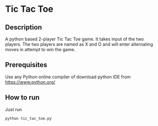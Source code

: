 # Tic Tac Toe

## Description

A python based 2-player Tic Tac Toe game.
It takes input of the two players.
The two players are named as X and O
and will enter alternating moves in attempt to win the game.

## Prerequisites

Use any Python online compiler of download python IDE from https://www.python.org/

## How to run

Just run

```sh
python tic_tac_toe.py
```

<!-- ## Screenshots/Demo -->

